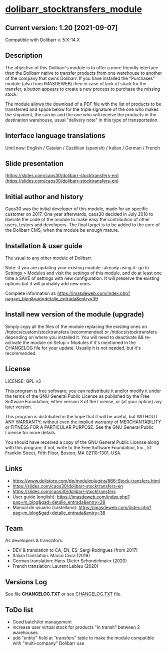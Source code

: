 # [dolibarr_stocktransfers_module](https://github.com/caos30/dolibarr_stocktransfers_module)

## Current version: 1.20 [2021-09-07]

Compatible with Dolibarr v. 5.X-14.X

## Description

The objective of this Dolibarr's module is to offer a more friendly interface than the Dolibarr native to transfer products from one warehouse to another of the company that owns Dolibarr. If you have installed the "Purchases" module (also from IMASDEWEB) then in case of lack of stock for the transfer, a button appears to create a new process to purchase the missing stock.

The module allows the download of a PDF file with the list of products to be transferred and space below for the triple signature of the one who makes the shipment, the carrier and the one who will receive the products in the destination warehouse, usual "delivery note" in this type of transportation.

## Interface language translations

Until now: English / Catalan / Castillian (spanish) / Italian / German / French

## Slide presentation

[https://slides.com/caos30/dolibarr-stocktransfers-en](https://slides.com/caos30/dolibarr-stocktransfers-en)

## Initial author and history

Caos30 was the initial developer of this module, made for an specific customer on 2017. One year afterwards, caos30 decided in July 2018 to liberate the code of the module to make easy the contribution of other users, testers and developers. The final target is to be added to the core of the Dolibarr CMS, when the module be enough mature.

## Installation & user guide

The usual to any other module of Dolibarr.

Note: if you are updating your existing module -already using it- go to Settings > Modules and visit the settings of this module, and do at least one time a SAVE of settings with new configuration. It will preserve the existing options but it will probably add new ones.

Complete information at: https://imasdeweb.com/index.php?pag=m_blog&gad=detalle_entrada&entry=39

## Install new version of the module (upgrade)

Simply copy all the files of the module replacing the existing ones on /htdocs/custom/stocktransfers (recommended) or /htdocs/stocktransfers depending on where you installed it. You will need to deactivate && re-activate the module on Setup > Modules if it's mentioned in the CHANGELOG file for your update. Usually it is not needed, but it's recommended.

## License

LICENSE: GPL v3

This program is free software; you can redistribute it and/or
modify it under the terms of the GNU General Public License
as published by the Free Software Foundation; either version 3
of the License, or (at your option) any later version.

This program is distributed in the hope that it will be useful,
but WITHOUT ANY WARRANTY; without even the implied warranty of
MERCHANTABILITY or FITNESS FOR A PARTICULAR PURPOSE. See the
GNU General Public License for more details.

You should have received a copy of the GNU General Public License
along with this program; if not, write to the Free Software
Foundation, Inc., 51 Franklin Street, Fifth Floor, Boston, MA 02110-1301, USA.

## Links

- https://www.dolistore.com/de/moduleplugins/866-Stock-transfers.html
- https://slides.com/caos30/dolibarr-stocktransfers-en
- https://slides.com/caos30/dolibarr-stocktransfers
- User guide (english): https://imasdeweb.com/index.php?pag=m_blog&gad=detalle_entrada&entry=39
- Manual de usuario (castellano): https://imasdeweb.com/index.php?pag=m_blog&gad=detalle_entrada&entry=38

## Team

As developers & translators:

 - DEV & translation to CA, EN, ES: Sergi Rodrigues (from 2017)
 - Italian translation: Marco Civra (2019)
 - German translation: Hans-Dieter Schondelmaier (2020)
 - French translation: Laurent Lebleu (2020)

## Versions Log

See file **CHANGELOG.TXT** or see [CHANGELOG.TXT](https://github.com/caos30/dolibarr_stocktransfers_module/blob/master/CHANGELOG.TXT) file.

## ToDo list

 - Good batch/lot management
 - increase user virtual stock for products "in transit" between 2 warehouses
 - add "entity" field at "transfers" table to make the module compatible with "multi-company" Dolibarr use

